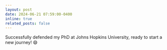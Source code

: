 ```yaml
---
layout: post
date: 2024-06-21 07:59:00-0400
inline: true
related_posts: false
---
```


Successfully defended my PhD at Johns Hopkins University, ready to start a new journey! 😄
